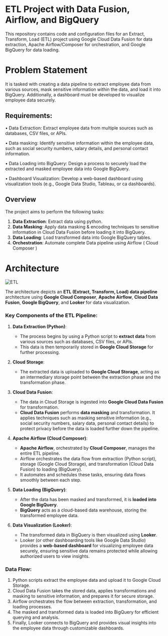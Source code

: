 # ETL Project with Data Fusion, Airflow, and BigQuery

This repository contains code and configuration files for an Extract, Transform, Load (ETL) project using Google Cloud Data Fusion for data extraction, Apache Airflow/Composer for orchestration, and Google BigQuery for data loading.

# Problem Statement
It is tasked with creating a data pipeline to extract employee data from various sources, mask sensitive information within the data, and load it into BigQuery. Additionally, a dashboard must be developed to visualize employee data securely.

## Requirements:

• Data Extraction: Extract employee data from multiple sources such as databases, CSV files, or APIs.

• Data masking: Identify sensitive information within the employee data, such as social security numbers, salary details, and personal contact information.

• Data Loading into BigQuery: Design a process to securely load the extracted and masked employee data into Google BigQuery.

• Dashboard Visualization: Develop a web-based dashboard using visualization tools (e.g., Google Data Studio, Tableau, or ca dashboards).

## Overview

The project aims to perform the following tasks:

1. **Data Extraction**: Extract data using python.
2. **Data Masking**: Apply data masking & encoding techniques to sensitive information in Cloud Data Fusion before loading it into BigQuery.
3. **Data Loading**: Load transformed data into Google BigQuery tables.
4. **Orchestration**: Automate complete Data pipeline using Airflow ( Cloud Composer )

# Architecture
![ETL](https://github.com/user-attachments/assets/564566b6-3ae1-414e-9f12-e0ba59aab82d)

The architecture depicts an **ETL (Extract, Transform, Load) data pipeline** architecture using **Google Cloud Composer**, **Apache Airflow**, **Cloud Data Fusion**, **Google BigQuery**, and **Looker** for data visualization.

### Key Components of the ETL Pipeline:

1. **Data Extraction (Python)**:
   - The process begins by using a Python script to **extract data** from various sources such as databases, CSV files, or APIs.
   - This data is then temporarily stored in **Google Cloud Storage** for further processing.

2. **Cloud Storage**:
   - The extracted data is uploaded to **Google Cloud Storage**, acting as an intermediary storage point between the extraction phase and the transformation phase.

3. **Cloud Data Fusion**:
   - The data in Cloud Storage is ingested into **Google Cloud Data Fusion** for transformation.
   - **Cloud Data Fusion** performs **data masking** and transformation. It applies techniques such as masking sensitive information (e.g., social security numbers, salary data, personal contact details) to protect privacy before the data is loaded further down the pipeline.

4. **Apache Airflow (Cloud Composer)**:
   - **Apache Airflow**, orchestrated by **Cloud Composer**, manages the entire ETL pipeline.
   - Airflow orchestrates the data flow from extraction (Python script), storage (Google Cloud Storage), and transformation (Cloud Data Fusion) to loading (BigQuery).
   - It automates and schedules these tasks, ensuring data flows smoothly between each step.

5. **Data Loading (BigQuery)**:
   - After the data has been masked and transformed, it is **loaded into Google BigQuery**.
   - **BigQuery** acts as a cloud-based data warehouse, storing the transformed employee data.

6. **Data Visualization (Looker)**:
   - The transformed data in BigQuery is then visualized using **Looker**.
   - Looker (or other dashboarding tools like Google Data Studio) provides a **web-based dashboard** for visualizing employee data securely, ensuring sensitive data remains protected while allowing authorized users to view insights.

### Data Flow:

1. Python scripts extract the employee data and upload it to Google Cloud Storage.
2. Cloud Data Fusion takes the stored data, applies transformations and masking to sensitive information, and prepares it for secure storage.
3. Airflow orchestrates the flow between extraction, transformation, and loading processes.
4. The masked and transformed data is loaded into BigQuery for efficient querying and analysis.
5. Finally, Looker connects to BigQuery and provides visual insights into the employee data through customizable dashboards.

